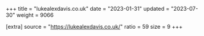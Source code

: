 +++
title = "lukealexdavis.co.uk"
date = "2023-01-31"
updated = "2023-07-30"
weight = 9066

[extra]
source = "https://lukealexdavis.co.uk/"
ratio = 59
size = 9
+++
